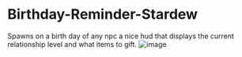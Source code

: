# Birthday-Reminder-Stardew
Spawns on a birth day of any npc a nice hud that displays the current relationship level and what items to gift.
![image](https://github.com/user-attachments/assets/c11f1fa9-53ee-45dd-b21f-3b5744905a10)
